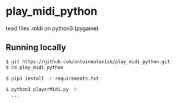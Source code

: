 # play_midi_python
read files .midi on python3 (pygame)

## Running locally

```sh
$ git https://github.com/antoinealexisb/play_midi_python.git
$ cd play_midi_python

$ pip3 install -r requirements.txt

$ python3 playerMidi.py -h
  ... 
```